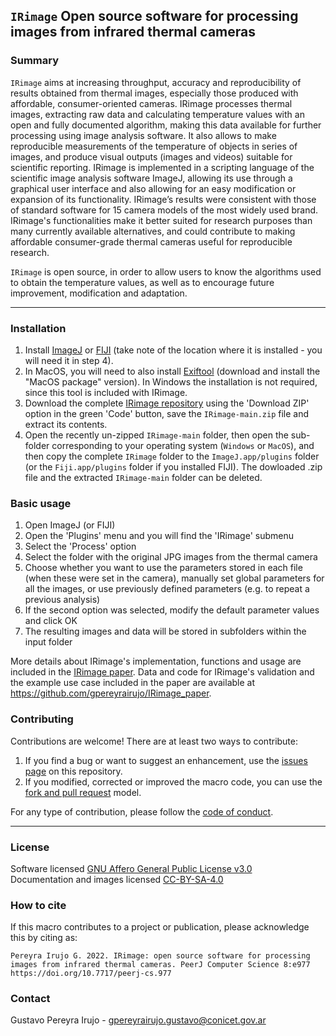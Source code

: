 ## ``IRimage`` Open source software for processing images from infrared thermal cameras

### Summary

``IRimage`` aims at increasing throughput, accuracy and reproducibility of results obtained from thermal images, especially those produced with affordable, consumer-oriented cameras. IRimage processes thermal images, extracting raw data and calculating temperature values with an open and fully documented algorithm, making this data available for further processing using image analysis software. It also allows to make reproducible measurements of the temperature of objects in series of images, and produce visual outputs (images and videos) suitable for scientific reporting. IRimage is implemented in a scripting language of the scientific image analysis software ImageJ, allowing its use through a graphical user interface and also allowing for an easy modification or expansion of its functionality. IRimage’s results were consistent with those of standard software for 15 camera models of the most widely used brand. IRimage's functionalities make it better suited for research purposes than many currently available alternatives, and could contribute to making affordable consumer-grade thermal cameras useful for reproducible research.

``IRimage`` is open source, in order to allow users to know the algorithms used to obtain the temperature values, as well as to encourage future improvement, modification and adaptation.

---

### Installation

1. Install [ImageJ](https://imagej.nih.gov/ij/download.html) or [FIJI](https://imagej.net/Fiji/Downloads) (take note of the location where it is installed - you will need it in step 4).
2. In MacOS, you will need to also install [Exiftool](https://exiftool.org/) (download and install the "MacOS package" version). In Windows the installation is not required, since this tool is included with IRimage.
3. Download the complete [IRimage repository](https://github.com/gpereyrairujo/IRimage) using the 'Download ZIP' option in the green 'Code' button, save the ``IRimage-main.zip`` file and extract its contents.
3. Open the recently un-zipped ``IRimage-main`` folder, then open the sub-folder corresponding to your operating system (``Windows`` or ``MacOS``), and then copy the complete ``IRimage`` folder to the ``ImageJ.app/plugins`` folder (or the ``Fiji.app/plugins`` folder if you installed FIJI). The dowloaded .zip file and the extracted ``IRimage-main`` folder can be deleted.

### Basic usage

1. Open ImageJ (or FIJI)
2. Open the 'Plugins' menu and you will find the 'IRimage' submenu
3. Select the 'Process' option
4. Select the folder with the original JPG images from the thermal camera
5. Choose whether you want to use the parameters stored in each file (when these were set in the camera), manually set global parameters for all the images, or use previously defined parameters (e.g. to repeat a previous analysis)
6. If the second option was selected, modify the default parameter values and click OK
7. The resulting images and data will be stored in subfolders within the input folder

More details about IRimage's implementation, functions and usage are included in the [IRimage paper](https://doi.org/10.7717/peerj-cs.977). Data and code for IRimage's validation and the example use case included in the paper are available at https://github.com/gpereyrairujo/IRimage_paper.

### Contributing
Contributions are welcome! There are at least two ways to contribute:

1. If you find a bug or want to suggest an enhancement, use the [issues page](https://github.com/gpereyrairujo/IRimage/issues) on this repository.
2. If you modified, corrected or improved the macro code, you can use the [fork and pull request](https://help.github.com/articles/creating-a-pull-request-from-a-fork/) model.

For any type of contribution, please follow the [code of conduct](CODE_OF_CONDUCT.md).

---

### License

Software licensed [GNU Affero General Public License v3.0](https://github.com/gpereyrairujo/IRimage/blob/main/LICENSE)  
Documentation and images licensed [CC-BY-SA-4.0](https://creativecommons.org/licenses/by-sa/4.0/)

### How to cite

If this macro contributes to a project or publication, please acknowledge this by citing as:

```
Pereyra Irujo G. 2022. IRimage: open source software for processing images from infrared thermal cameras. PeerJ Computer Science 8:e977 https://doi.org/10.7717/peerj-cs.977
```

### Contact

Gustavo Pereyra Irujo - gpereyrairujo.gustavo@conicet.gov.ar
